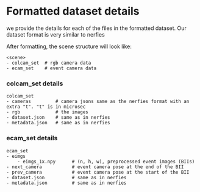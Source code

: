 # Formatted dataset details
we provide the details for each of the files in the formatted dataset. Our dataset format is very similar to nerfies

After formatting, the scene structure will look like:
```
<scene>
- colcam_set  # rgb camera data
- ecam_set    # event camera data
```

### colcam_set details
```
colcam_set
- cameras         # camera jsons same as the nerfies format with an extra "t". "t" is in microsec
- rgb             # the images
- dataset.json    # same as in nerfies
- metadata.json   # same as in nerfies

```

### ecam_set details
```
ecam_set
- eimgs
    - eimgs_1x.npy      # (n, h, w), preprocessed event images (BIIs)
- next_camera           # event camera pose at the end of the BII
- prev_camera           # event camera pose at the start of the BII
- dataset.json          # same as in nerfies
- metadata.json         # same as in nerfies
```